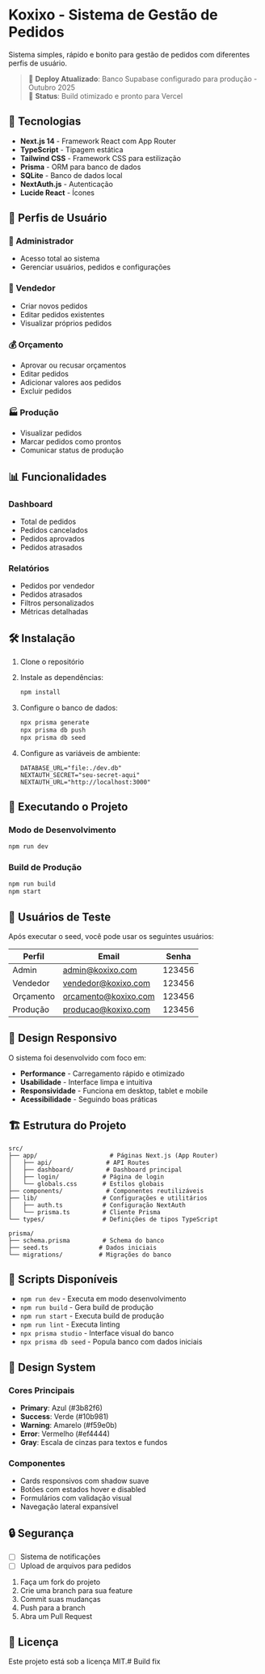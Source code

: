 # Koxixo - Sistema de Gestão de Pedidos

Sistema simples, rápido e bonito para gestão de pedidos com diferentes perfis de usuário.

> 🚀 **Deploy Atualizado**: Banco Supabase configurado para produção - Outubro 2025  
> 🔧 **Status**: Build otimizado e pronto para Vercel

## 🚀 Tecnologias

- **Next.js 14** - Framework React com App Router
- **TypeScript** - Tipagem estática
- **Tailwind CSS** - Framework CSS para estilização
- **Prisma** - ORM para banco de dados
- **SQLite** - Banco de dados local
- **NextAuth.js** - Autenticação
- **Lucide React** - Ícones

## 👥 Perfis de Usuário

### 🔐 Administrador
- Acesso total ao sistema
- Gerenciar usuários, pedidos e configurações

### 💼 Vendedor
- Criar novos pedidos
- Editar pedidos existentes
- Visualizar próprios pedidos

### 💰 Orçamento
- Aprovar ou recusar orçamentos
- Editar pedidos
- Adicionar valores aos pedidos
- Excluir pedidos

### 🏭 Produção
- Visualizar pedidos
- Marcar pedidos como prontos
- Comunicar status de produção

## 📊 Funcionalidades

### Dashboard
- Total de pedidos
- Pedidos cancelados
- Pedidos aprovados
- Pedidos atrasados

### Relatórios
- Pedidos por vendedor
- Pedidos atrasados
- Filtros personalizados
- Métricas detalhadas

## 🛠️ Instalação

1. Clone o repositório
2. Instale as dependências:
   ```bash
   npm install
   ```

3. Configure o banco de dados:
   ```bash
   npx prisma generate
   npx prisma db push
   npx prisma db seed
   ```

4. Configure as variáveis de ambiente:
   ```env
   DATABASE_URL="file:./dev.db"
   NEXTAUTH_SECRET="seu-secret-aqui"
   NEXTAUTH_URL="http://localhost:3000"
   ```

## 🚀 Executando o Projeto

### Modo de Desenvolvimento
```bash
npm run dev
```

### Build de Produção
```bash
npm run build
npm start
```

## 👤 Usuários de Teste

Após executar o seed, você pode usar os seguintes usuários:

| Perfil | Email | Senha |
|--------|-------|-------|
| Admin | admin@koxixo.com | 123456 |
| Vendedor | vendedor@koxixo.com | 123456 |
| Orçamento | orcamento@koxixo.com | 123456 |
| Produção | producao@koxixo.com | 123456 |

## 📱 Design Responsivo

O sistema foi desenvolvido com foco em:
- **Performance** - Carregamento rápido e otimizado
- **Usabilidade** - Interface limpa e intuitiva
- **Responsividade** - Funciona em desktop, tablet e mobile
- **Acessibilidade** - Seguindo boas práticas

## 🏗️ Estrutura do Projeto

```
src/
├── app/                    # Páginas Next.js (App Router)
│   ├── api/               # API Routes
│   ├── dashboard/         # Dashboard principal
│   ├── login/            # Página de login
│   └── globals.css       # Estilos globais
├── components/            # Componentes reutilizáveis
├── lib/                  # Configurações e utilitários
│   ├── auth.ts           # Configuração NextAuth
│   └── prisma.ts         # Cliente Prisma
└── types/                # Definições de tipos TypeScript

prisma/
├── schema.prisma         # Schema do banco
├── seed.ts              # Dados iniciais
└── migrations/          # Migrações do banco
```

## 🔄 Scripts Disponíveis

- `npm run dev` - Executa em modo desenvolvimento
- `npm run build` - Gera build de produção
- `npm run start` - Executa build de produção
- `npm run lint` - Executa linting
- `npx prisma studio` - Interface visual do banco
- `npx prisma db seed` - Popula banco com dados iniciais

## 🎨 Design System

### Cores Principais
- **Primary**: Azul (#3b82f6)
- **Success**: Verde (#10b981)
- **Warning**: Amarelo (#f59e0b)
- **Error**: Vermelho (#ef4444)
- **Gray**: Escala de cinzas para textos e fundos

### Componentes
- Cards responsivos com shadow suave
- Botões com estados hover e disabled
- Formulários com validação visual
- Navegação lateral expansível

## 🔒 Segurança


- [ ] Sistema de notificações
- [ ] Upload de arquivos para pedidos

1. Faça um fork do projeto
2. Crie uma branch para sua feature
3. Commit suas mudanças
4. Push para a branch
5. Abra um Pull Request

## 📄 Licença

Este projeto está sob a licença MIT.#   B u i l d   f i x 
 
 